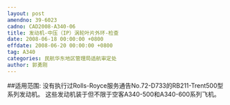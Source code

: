 ```yaml
---
layout: post
amendno: 39-6023
cadno: CAD2008-A340-06
title: 发动机-中压（IP）涡轮叶片外环-检查
date: 2008-06-18 00:00:00 +0800
effdate: 2008-06-20 00:00:00 +0800
tag: A340
categories: 民航华东地区管理局适航审定处
author: 郭勇刚
---
```


##适用范围:
没有执行过Rolls-Royce服务通告No.72-D733的RB211-Trent500型系列发动机。
这些发动机装于但不限于空客A340-500和A340-600系列飞机。

